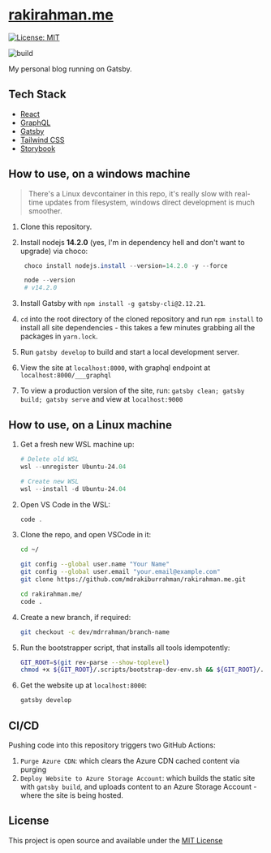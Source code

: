 # [rakirahman.me](https://www.rakirahman.me/)

[![License: MIT](https://img.shields.io/badge/License-MIT-blue.svg)](https://opensource.org/licenses/MIT)

![build](https://github.com/mdrakiburrahman/gatsby-blog/workflows/Deploy%20Website%20to%20Azure%20Storage%20Account%20and%20Purge%20CDN/badge.svg)

My personal blog running on Gatsby.

## Tech Stack

- [React](https://reactjs.org/)
- [GraphQL](https://graphql.org/)
- [Gatsby](https://www.gatsbyjs.org/)
- [Tailwind CSS](https://tailwindcss.com/)
- [Storybook](https://storybook.js.org/)

## How to use, on a windows machine

> There's a Linux devcontainer in this repo, it's really slow with real-time updates from filesystem, windows direct development is much smoother.

1. Clone this repository.
2. Install nodejs **14.2.0** (yes, I'm in dependency hell and don't want to upgrade) via choco:

   ```powershell
    choco install nodejs.install --version=14.2.0 -y --force

    node --version
    # v14.2.0
   ```

3. Install Gatsby with `npm install -g gatsby-cli@2.12.21`.
4. `cd` into the root directory of the cloned repository and run `npm install` to install all site dependencies - this takes a few minutes grabbing all the packages in `yarn.lock`.
5. Run `gatsby develop` to build and start a local development server.
6. View the site at `localhost:8000`, with graphql endpoint at `localhost:8000/___graphql`
7. To view a production version of the site, run: `gatsby clean; gatsby build; gatsby serve` and view at `localhost:9000`


## How to use, on a Linux machine

1. Get a fresh new WSL machine up:

   ```powershell
   # Delete old WSL
   wsl --unregister Ubuntu-24.04

   # Create new WSL
   wsl --install -d Ubuntu-24.04
   ```

2. Open VS Code in the WSL:

   ```powershell
   code .
   ```

3. Clone the repo, and open VSCode in it:

   ```bash
   cd ~/
   
   git config --global user.name "Your Name"
   git config --global user.email "your.email@example.com"
   git clone https://github.com/mdrakiburrahman/rakirahman.me.git

   cd rakirahman.me/
   code .
   ```

4. Create a new branch, if required:

   ```bash
   git checkout -c dev/mdrrahman/branch-name
   ```

5. Run the bootstrapper script, that installs all tools idempotently:

   ```bash
   GIT_ROOT=$(git rev-parse --show-toplevel)
   chmod +x ${GIT_ROOT}/.scripts/bootstrap-dev-env.sh && ${GIT_ROOT}/.scripts/bootstrap-dev-env.sh
   ```

6. Get the website up at `localhost:8000`:

   ```bash
   gatsby develop
   ```

## CI/CD

Pushing code into this repository triggers two GitHub Actions:

1. `Purge Azure CDN`: which clears the Azure CDN cached content via purging
2. `Deploy Website to Azure Storage Account`: which builds the static site with `gatsby build`, and uploads content to an Azure Storage Account - where the site is being hosted.

## License

This project is open source and available under the [MIT License](LICENSE)
